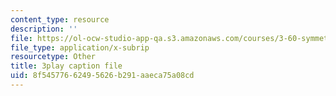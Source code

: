```yaml
---
content_type: resource
description: ''
file: https://ol-ocw-studio-app-qa.s3.amazonaws.com/courses/3-60-symmetry-structure-and-tensor-properties-of-materials-fall-2005/8f54577662495626b291aaeca75a08cd_ew9ujMlyOTU.vtt
file_type: application/x-subrip
resourcetype: Other
title: 3play caption file
uid: 8f545776-6249-5626-b291-aaeca75a08cd
---
```

